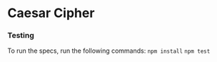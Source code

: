 # Caesar Cipher

### Testing
To run the specs, run the following commands: 
`npm install`
`npm test`